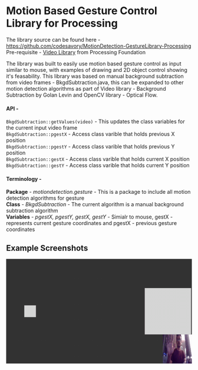 # Motion Based Gesture Control Library for Processing

The library source can be found here - https://github.com/codesavory/MotionDetection-GestureLibrary-Processing </br>
Pre-requisite - [Video Library](https://processing.org/reference/libraries/video/index.html) from Processing Foundation

The library was built to easily use motion based gesture control as input similar to mouse, with examples of drawing and 2D object control showing it's feasability. This library was based on manual background subtraction from video frames - BkgdSubtraction.java, this can be expanded to other motion detection algorithms as part of Video library - Background Subtraction by Golan Levin and OpenCV library - Optical Flow.

#### API - </br>
`BkgdSubtraction::getValues(video)` - This updates the class variables for the current input video frame </br>
`BkgdSubtraction::pgestX` - Access class varible that holds previous X position </br>
`BkgdSubtraction::pgestY` - Access class varible that holds previous Y position </br>
`BkgdSubtraction::gestX` - Access class varible that holds current X position </br>
`BkgdSubtraction::gestY` -  Access class varible that holds current Y position </br>

#### Terminology - 
**Package** - *motiondetection.gesture* - This is a package to include all motion detection algorithms for gesture</br>
**Class** - *BkgdSubtraction* - The current algorithm is a manual background subtraction algorithm</br>
**Variables** - *pgestX, pgestY, gestX, gestY* - Simialr to mouse, gestX - represents current gesture coordinates and pgestX - previous gesture coordinates</br>

## Example Screenshots
<img src="./Screenshots/MotionDetection-Interactive2DRec.gif">
